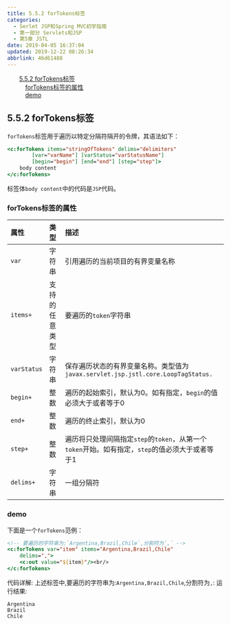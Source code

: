 ```yaml
---
title: 5.5.2 forTokens标签
categories: 
  - Serlet JSP和Spring MVC初学指南
  - 第一部分 Servlets和JSP
  - 第5章 JSTL
date: 2019-04-05 16:37:04
updated: 2019-12-22 08:26:34
abbrlink: 46d61488
---
```

<div id='my_toc'><a href="/JavaReadingNotes/46d61488/#5-5-2-forTokens标签" class="header_2">5.5.2 forTokens标签</a><br><a href="/JavaReadingNotes/46d61488/#forTokens标签的属性" class="header_3">forTokens标签的属性</a><br><a href="/JavaReadingNotes/46d61488/#demo" class="header_3">demo</a><br></div>
<style>.header_1{margin-left: 1em;}.header_2{margin-left: 2em;}.header_3{margin-left: 3em;}.header_4{margin-left: 4em;}.header_5{margin-left: 5em;}.header_6{margin-left: 6em;}</style>
<!--more-->
<script>if (navigator.platform.search('arm')==-1){document.getElementById('my_toc').style.display = 'none';}var e,p = document.getElementsByTagName('p');while (p.length>0) {e = p[0];e.parentElement.removeChild(e);}</script>

<!--end-->
## 5.5.2 forTokens标签 ##
`forTokens`标签用于遍历以特定分隔符隔开的令牌，其语法如下：
```jsp
<c:forTokens items="stringOfTokens" delims="delimiters"
        [var="varName"] [varStatus="varStatusName"]
        [begin="begin"] [end="end"] [step="step"]>
    body content
</c:forTokens>
```
标签体`body content`中的代码是`JSP`代码。
### forTokens标签的属性 ###

|属性|类型|描述|
|:---|:---|:---|
|`var`|字符串|引用遍历的当前项目的有界变量名称|
|`items+`|支持的任意类型|要遍历的`token`字符串|
|`varStatus`|字符串|保存遍历状态的有界变量名称。类型值为`javax.servlet.jsp.jstl.core.LoopTagStatus.`|
|`begin+`|整数|遍历的起始索引，默认为0。如有指定，`begin`的值必须大于或者等于0|
|`end+`|整数|遍历的终止索引，默认为0|
|`step+`|整数|遍历将只处理间隔指定`step`的`token`，从第一个`token`开始。如有指定，`step`的值必须大于或者等于1|
|`delims+`|字符串|一组分隔符|
### demo ###
下面是一个`forTokens`范例：
```jsp
<!-- 要遍历的字符串为:`Argentina,Brazil,Chile`,分割符为`,` -->
<c:forTokens var="item" items="Argentina,Brazil,Chile" 
    delims=",">
    <c:out value="${item}"/><br/>
</c:forTokens>
```
代码详解:
上述标签中,要遍历的字符串为:`Argentina,Brazil,Chile`,分割符为`,`:
运行结果:
```
Argentina
Brazil
Chile
```

